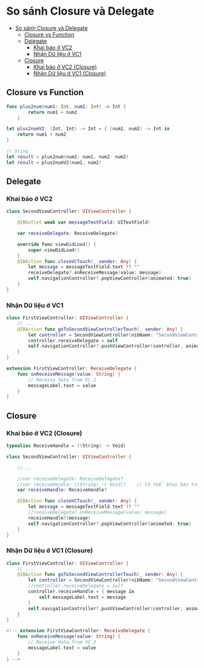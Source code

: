 # So sánh Closure và Delegate

- [So sánh Closure và Delegate](#So-s%C3%A1nh-Closure-v%C3%A0-Delegate)
  - [Closure vs Function](#Closure-vs-Function)
  - [Delegate](#Delegate)
    - [Khai báo ở VC2](#Khai-b%C3%A1o-%E1%BB%9F-VC2)
    - [Nhận Dữ liệu ở VC1](#Nh%E1%BA%ADn-D%E1%BB%AF-li%E1%BB%87u-%E1%BB%9F-VC1)
  - [Closure](#Closure)
    - [Khai báo ở VC2 (Closure)](#Khai-b%C3%A1o-%E1%BB%9F-VC2-Closure)
    - [Nhận Dữ liệu ở VC1 (Closure)](#Nh%E1%BA%ADn-D%E1%BB%AF-li%E1%BB%87u-%E1%BB%9F-VC1-Closure)

## Closure vs Function

```swift
func plus2num(num1: Int, num2: Int) -> Int {
        return num1 + num2
    }

let plus2numV2: (Int, Int) -> Int = { (num1, num2) -> Int in
    return num1 + num2
}

// Using
let result = plus2num(num1: num1, num2: num2)
let result = plus2numV2(num1, num2)
```

## Delegate

### Khai báo ở VC2

```swift
class SecondViewController: UIViewController {

    @IBOutlet weak var messageTextField: UITextField!

    var receiveDelegate: ReceiveDelegate?

    override func viewDidLoad() {
        super.viewDidLoad()
    }
    @IBAction func closeVCTouch(_ sender: Any) {
        let message = messageTextField.text ?? ""
        receiveDelegate?.onReceiveMessage(value: message)
        self.navigationController?.popViewController(animated: true)
    }
}
```

### Nhận Dữ liệu ở VC1

```swift
class FirstViewController: UIViewController {
    // ...
    @IBAction func goToSecondViewControllerTouch(_ sender: Any) {
        let controller = SecondViewController(nibName: "SecondViewController", bundle: nil)
        controller.receiveDelegate = self
        self.navigationController?.pushViewController(controller, animated: true)
    }
}

extension FirstViewController: ReceiveDelegate {
    func onReceiveMessage(value: String) {
        // Receive data from VC 2
        messageLabel.text = value
    }
}
```

## Closure

### Khai báo ở VC2 (Closure)

```swift
typealias ReceiveHandle = ((String) -> Void)

class SecondViewController: UIViewController {

    //...

    //var receiveDelegate: ReceiveDelegate?
    //var receiveHandle: ((String) -> Void)?    // Có thể khai báo trược tiếp
    var receiveHandle: ReceiveHandle?

    @IBAction func closeVCTouch(_ sender: Any) {
        let message = messageTextField.text ?? ""
        //receiveDelegate?.onReceiveMessage(value: message)
        receiveHandle?(message)
        self.navigationController?.popViewController(animated: true)
    }
}
```

### Nhận Dữ liệu ở VC1 (Closure)

```swift
class FirstViewController: UIViewController {
    // ...
    @IBAction func goToSecondViewControllerTouch(_ sender: Any) {
        let controller = SecondViewController(nibName: "SecondViewController", bundle: nil)
        //controller.receiveDelegate = self
        controller.receiveHandle = { message in
            self.messageLabel.text = message
        }
        self.navigationController?.pushViewController(controller, animated: true)
    }
}

<!-- extension FirstViewController: ReceiveDelegate {
    func onReceiveMessage(value: String) {
        // Receive data from VC 2
        messageLabel.text = value
    }
} -->
```
